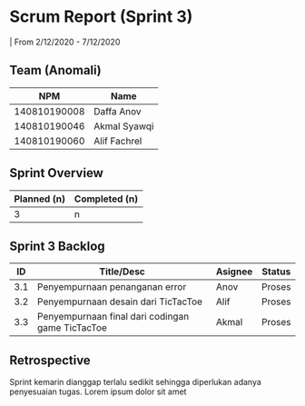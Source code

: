 # Scrum Report (Sprint 3)
| From 2/12/2020 - 7/12/2020

## Team (Anomali)
| NPM           | Name        |
| ------------- |-------------|
| 140810190008  | Daffa Anov  |
| 140810190046  | Akmal Syawqi|
| 140810190060  | Alif Fachrel|

## Sprint Overview
| Planned (n)   | Completed (n) |
| ------------- |-------------- |
| 3             | n             |

## Sprint 3 Backlog

| ID  | Title/Desc | Asignee | Status |
| --- | ---------- | ------- | ------ |
| 3.1 | Penyempurnaan penanganan error |Anov | Proses |
| 3.2 | Penyempurnaan desain dari TicTacToe | Alif | Proses |
| 3.3 | Penyempurnaan final dari codingan game TicTacToe | Akmal | Proses |

## Retrospective 

Sprint kemarin dianggap terlalu sedikit sehingga diperlukan adanya penyesuaian tugas. Lorem ipsum dolor sit amet

